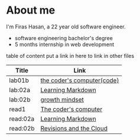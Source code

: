 # About me
 I'm Firas Hasan, a 22 year old software engineer.

- software engineering bachelor's degree
- 5 months internship in web development

table of content
put a link in here to link in other files

Title        |         Link
------------ |----------------------
lab01b       | [the coder's computer(code)](lab01b.md)
lab:02a      | [Learning Markdown](lab02a.md)
lab:02b      | [growth mindset](lab02b.md)
read1        | [The coder's computer](read1.md)
read:02a     | [Learning Markdown](read02a.md)
read:02b     | [Revisions and the Cloud](read02b.md)
